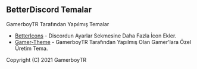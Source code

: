 ## BetterDiscord Temalar

GamerboyTR Tarafından Yapılmış Temalar

- [BetterIcons](https://github.com/gamerboytr/gamerboytr.github.io/tree/master/Themes/BetterIcons) - Discordun Ayarlar Sekmesine Daha Fazla İcon Ekler.
- [Gamer-Theme](https://github.com/gamerboytr/gamerboytr.github.io/tree/master/Themes/Gamer-Theme) - GamerboyTR Tarafından Yapılmış Olan Gamer'lara Özel Üretim Tema.

Copyright (C) 2021 GamerboyTR
